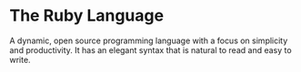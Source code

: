 # The Ruby Language

A dynamic, open source programming language with a focus on simplicity and productivity. It has an elegant syntax that is natural to read and easy to write.